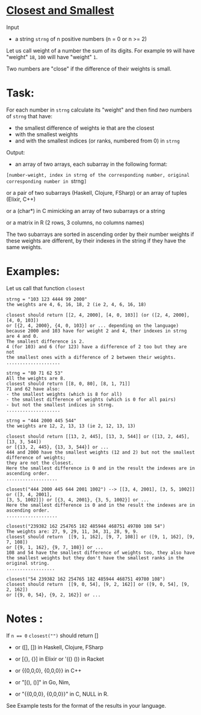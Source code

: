# [Closest and Smallest](https://www.codewars.com/kata/5868b2de442e3fb2bb000119)

Input

- a string `strng` of n positive numbers (n = 0 or n >= 2)

Let us call weight of a number the sum of its digits. 
For example `99` will have "weight" `18`, `100` will have "weight" `1`.

Two numbers are "close" if the difference of their weights is small.

# Task:
For each number in `strng` calculate its "weight" and then find *two* numbers
of `strng` that have:

- the smallest difference of weights ie that are the closest
- with the smallest weights
- and with the smallest indices (or ranks, numbered from 0) in `strng`

Output:

- an array of two arrays, each subarray in the following format:

`[number-weight, index in strng of the corresponding number, original corresponding number in `strng`]`

or a pair of two subarrays (Haskell, Clojure, FSharp) or an array of tuples (Elixir, C++) 

or a (char*) in C mimicking an array of two subarrays or a string

or a matrix in R (2 rows, 3 columns, no columns names)

The two subarrays are sorted in ascending order by their number weights if these weights are different, 
by their indexes in the string if they have the same weights.

# Examples:
Let us call that function `closest`
```
strng = "103 123 4444 99 2000"
the weights are 4, 6, 16, 18, 2 (ie 2, 4, 6, 16, 18)

closest should return [[2, 4, 2000], [4, 0, 103]] (or ([2, 4, 2000], [4, 0, 103])
or [{2, 4, 2000}, {4, 0, 103}] or ... depending on the language)
because 2000 and 103 have for weight 2 and 4, ther indexes in strng are 4 and 0.
The smallest difference is 2.
4 (for 103) and 6 (for 123) have a difference of 2 too but they are not 
the smallest ones with a difference of 2 between their weights.
....................

strng = "80 71 62 53"
All the weights are 8.
closest should return [[8, 0, 80], [8, 1, 71]]
71 and 62 have also:
- the smallest weights (which is 8 for all)
- the smallest difference of weights (which is 0 for all pairs)
- but not the smallest indices in strng.
....................

strng = "444 2000 445 544"
the weights are 12, 2, 13, 13 (ie 2, 12, 13, 13)

closest should return [[13, 2, 445], [13, 3, 544]] or ([13, 2, 445], [13, 3, 544])
or [{13, 2, 445}, {13, 3, 544}] or ...
444 and 2000 have the smallest weights (12 and 2) but not the smallest difference of weights;
they are not the closest.
Here the smallest difference is 0 and in the result the indexes are in ascending order.
...................

closest("444 2000 445 644 2001 1002") --> [[3, 4, 2001], [3, 5, 1002]] or ([3, 4, 2001], 
[3, 5, 1002]]) or [{3, 4, 2001}, {3, 5, 1002}] or ...
Here the smallest difference is 0 and in the result the indexes are in ascending order.
...................

closest("239382 162 254765 182 485944 468751 49780 108 54")
The weights are: 27, 9, 29, 11, 34, 31, 28, 9, 9.
closest should return  [[9, 1, 162], [9, 7, 108]] or ([9, 1, 162], [9, 7, 108]) 
or [{9, 1, 162}, {9, 7, 108}] or ...
108 and 54 have the smallest difference of weights too, they also have 
the smallest weights but they don't have the smallest ranks in the original string.
..................

closest("54 239382 162 254765 182 485944 468751 49780 108")
closest should return  [[9, 0, 54], [9, 2, 162]] or ([9, 0, 54], [9, 2, 162])
or [{9, 0, 54}, {9, 2, 162}] or ...
```
# Notes :
 If `n == 0` `closest("")` should return [] 
-  or ([], []) in Haskell, Clojure, FSharp 

- or [{}, {}] in Elixir or '(() ()) in Racket 
- or {{0,0,0}, {0,0,0}} in C++
- or "[(), ()]" in Go, Nim,
- or "{{0,0,0}, {0,0,0}}" in C, NULL in R.

See Example tests for the format of the results in your language.
